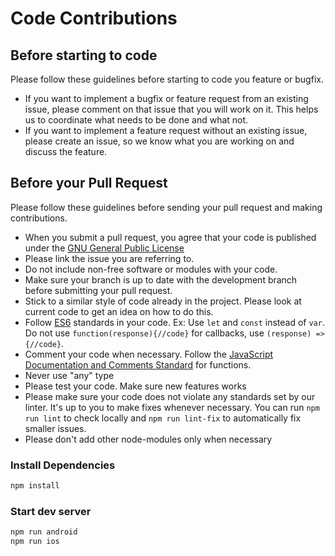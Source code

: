 # Code Contributions

## Before starting to code

Please follow these guidelines before starting to code you feature or bugfix.

- If you want to implement a bugfix or feature request from an existing issue, please comment on that issue that you will work on it. This helps us to coordinate what needs to be done and what not.
- If you want to implement a feature request without an existing issue, please create an issue, so we know what you are working on and discuss the feature.

## Before your Pull Request

Please follow these guidelines before sending your pull request and making contributions.

- When you submit a pull request, you agree that your code is published under the [GNU General Public License](https://www.gnu.org/licenses/gpl-3.0.html)
- Please link the issue you are referring to.
- Do not include non-free software or modules with your code.
- Make sure your branch is up to date with the development branch before submitting your pull request.
- Stick to a similar style of code already in the project. Please look at current code to get an idea on how to do this.
- Follow [ES6](http://es6-features.org/) standards in your code. Ex: Use `let` and `const` instead of `var`. Do not use `function(response){//code}` for callbacks, use `(response) => {//code}`.
- Comment your code when necessary. Follow the [JavaScript Documentation and Comments Standard](https://www.drupal.org/docs/develop/standards/javascript/javascript-api-documentation-and-comment-standards) for functions.
- Never use "any" type
- Please test your code. Make sure new features works
- Please make sure your code does not violate any standards set by our linter. It's up to you to make fixes whenever necessary. You can run `npm run lint` to check locally and `npm run lint-fix` to automatically fix smaller issues.
- Please don't add other node-modules only when necessary

### Install Dependencies

```bash
npm install
```

### Start dev server

```bash
npm run android
npm run ios
```
